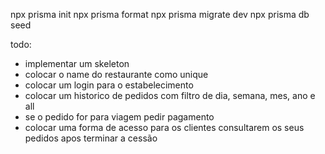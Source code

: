 npx prisma init
npx prisma format
npx prisma migrate dev
npx prisma db seed

todo: 
- implementar um skeleton 
- colocar o name do restaurante como unique
- colocar um login para o estabelecimento
- colocar um historico de pedidos com filtro de dia, semana, mes, ano e all
- se o pedido for para viagem pedir pagamento
- colocar uma forma de acesso para os clientes consultarem os seus pedidos apos terminar a cessão 
